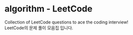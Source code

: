 # algorithm - LeetCode
Collection of LeetCode questions to ace the coding interview! 
<br/>
LeetCode의 문제 풀이 모음집 입니다.
